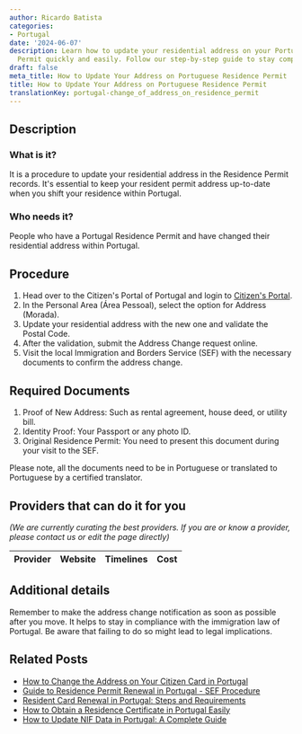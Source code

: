 ```yaml
---
author: Ricardo Batista
categories:
- Portugal
date: '2024-06-07'
description: Learn how to update your residential address on your Portugal Residence
  Permit quickly and easily. Follow our step-by-step guide to stay compliant.
draft: false
meta_title: How to Update Your Address on Portuguese Residence Permit
title: How to Update Your Address on Portuguese Residence Permit
translationKey: portugal-change_of_address_on_residence_permit
---
```


## Description
### What is it?
It is a procedure to update your residential address in the Residence Permit records. It's essential to keep your resident permit address up-to-date when you shift your residence within Portugal.
### Who needs it?
People who have a Portugal Residence Permit and have changed their residential address within Portugal.

## Procedure
1. Head over to the Citizen's Portal of Portugal and login to [Citizen's Portal](https://eportugal.gov.pt/en/inicio).
2. In the Personal Area (Área Pessoal), select the option for Address (Morada).
3. Update your residential address with the new one and validate the Postal Code.
4. After the validation, submit the Address Change request online.
5. Visit the local Immigration and Borders Service (SEF) with the necessary documents to confirm the address change.

## Required Documents
1. Proof of New Address: Such as rental agreement, house deed, or utility bill.
2. Identity Proof: Your Passport or any photo ID.
3. Original Residence Permit: You need to present this document during your visit to the SEF.

Please note, all the documents need to be in Portuguese or translated to Portuguese by a certified translator.

## Providers that can do it for you

_(We are currently curating the best providers. If you are or know a provider, please contact us or edit the page directly)_

| Provider        |     Website     |     Timelines    |       Cost      |
| --------------- | --------------- |  :-------------: | :-------------: |

## Additional details
Remember to make the address change notification as soon as possible after you move. It helps to stay in compliance with the immigration law of Portugal. Be aware that failing to do so might lead to legal implications.


## Related Posts

- [How to Change the Address on Your Citizen Card in Portugal](https://tramitit.com/guides/portugal/change_of_address_on_citizen_card/)
- [Guide to Residence Permit Renewal in Portugal - SEF Procedure](https://tramitit.com/guides/portugal/request_for_residence_permit_renewal/)
- [Resident Card Renewal in Portugal: Steps and Requirements](https://tramitit.com/guides/portugal/renewal_of_resident_card_for_foreign_citizens/)
- [How to Obtain a Residence Certificate in Portugal Easily](https://tramitit.com/guides/portugal/request_for_residence_certificate/)
- [How to Update NIF Data in Portugal: A Complete Guide](https://tramitit.com/guides/portugal/request_for_change_of_nif_data/)